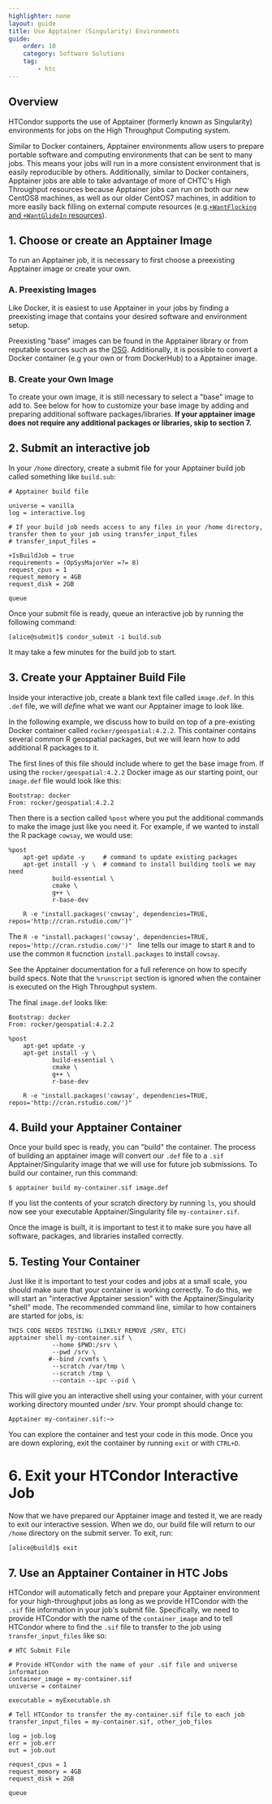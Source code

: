 ```yaml
---
highlighter: none
layout: guide
title: Use Apptainer (Singularity) Environments
guide:
    order: 10
    category: Software Solutions
    tag:
        - htc
--- 
```


## Overview
HTCondor supports the use of Apptainer (formerly known as Singularity) environments for jobs on the High Throughput Computing system. 

Similar to Docker containers, Apptainer environments allow users to prepare portable software and computing environments that can be sent to many jobs. This means your jobs will run in a more consistent environment that is easily reproducible by others. Additionally, similar to Docker containers, Apptainer jobs are able to take advantage of more of CHTC's High Throughput resources because Apptainer jobs can run on both our new CentOS8 machines, as well as our older CentOS7 machines, in addition to more easily back filling on external compute resources (e.g.[`+WantFlocking` and `+WantGlideIn` resources](scaling-htc.html)).

## 1. Choose or create an Apptainer Image
To run an Apptainer job, it is necessary to first choose a preexisting Apptainer image or create your own. 

### A. Preexisting Images
Like Docker, it is easiest to use Apptainer in your jobs by finding a preexisting image that contains your desired software and environment setup. 

Preexisting "base" images can be found in the Apptainer library or from reputable sources such as the [OSG](https://portal.osg-htc.org/documentation/htc_workloads/using_software/available-containers-list/). Additionally, it is possible to convert a Docker container (e.g your own or from DockerHub) to a Apptainer image. 

### B. Create your Own Image
To create your own image, it is still necessary to select a "base" image to add to. See below for how to customize your base image by adding and preparing additional software packages/libraries.
**If your apptainer image does not require any additional packages or libraries, skip to section 7.**   

## 2. Submit an interactive job
In your `/home` directory, create a submit file for your Apptainer build job called something like `build.sub`: 

```
# Apptainer build file

universe = vanilla
log = interactive.log

# If your build job needs access to any files in your /home directory, transfer them to your job using transfer_input_files
# transfer_input_files = 

+IsBuildJob = true
requirements = (OpSysMajorVer =?= 8)
request_cpus = 1
request_memory = 4GB
request_disk = 2GB

queue
```
Once your submit file is ready, queue an interactive job by running the following command:

```
[alice@submit]$ condor_submit -i build.sub
```

It may take a few minutes for the build job to start.

## 3. Create your Apptainer Build File

Inside your interactive job, create a blank text file called `image.def`. In this `.def` file, we will *def*ine what we want our Apptainer image to look like. 

In the following example, we discuss how to build on top of a pre-existing Docker container called `rocker/geospatial:4.2.2`. This container contains several common R geospatial packages, but we will learn how to add additional R packages to it. 

The first lines of this file should include where to get the base image from. If using the `rocker/geospatial:4.2.2` Docker image as our starting point, our `image.def` file would look like this:

```
Bootstrap: docker
From: rocker/geospatial:4.2.2
```

Then there is a section called `%post` where you put the additional commands to make the image just like you need it. For example, if we wanted to install the R package `cowsay`, we would use: 

```
%post
    apt-get update -y     # command to update existing packages
    apt-get install -y \  # command to install building tools we may need
            build-essential \
            cmake \
            g++ \
            r-base-dev

    R -e "install.packages('cowsay', dependencies=TRUE, repos='http://cran.rstudio.com/')" 
```
The `R -e "install.packages('cowsay', dependencies=TRUE, repos='http://cran.rstudio.com/')" ` line tells our image to start `R` and to use the common `R` fucnction `install.packages` to install `cowsay`. 

See the Apptainer documentation for a full reference on how to specify build specs. Note that the `%runscript` section is ignored when the container is executed on the High Throughput system.

The final `image.def` looks like:

```
Bootstrap: docker
From: rocker/geospatial:4.2.2

%post
    apt-get update -y
    apt-get install -y \
            build-essential \
            cmake \
            g++ \
            r-base-dev

    R -e "install.packages('cowsay', dependencies=TRUE, repos='http://cran.rstudio.com/')"
```

## 4. Build your Apptainer Container

Once your build spec is ready, you can "build" the container. The process of building an apptainer image will convert our `.def` file to a `.sif` Apptainer/Singularity image that we will use for future job submissions. To build our container, run this command:

```
$ apptainer build my-container.sif image.def
```

If you list the contents of your scratch directory by running `ls`, you should now see your executable Apptainer/Singularity file `my-container.sif`. 

Once the image is built, it is important to test it to make sure you have all software, packages, and libraries installed correctly. 

## 5. Testing Your Container

Just like it is important to test your codes and jobs at a small scale, you should make sure that your container is working correctly. To do this, we will start an "interactive Apptainer session" with the Apptainer/Singularity "shell" mode. The recommended command line, similar to how containers are started for jobs, is:

```
THIS CODE NEEDS TESTING (LIKELY REMOVE /SRV, ETC)
apptainer shell my-container.sif \
            --home $PWD:/srv \
            --pwd /srv \
           #--bind /cvmfs \
            --scratch /var/tmp \
            --scratch /tmp \
            --contain --ipc --pid \
``` 

This will give you an interactive shell using your container, with your current working directory mounted under /srv. Your prompt should change to: 

```
Apptainer my-container.sif:~>
```

You can explore the container and test your code in this mode. Once you are down exploring, exit the container by running `exit` or with `CTRL+D`.
 

# 6. Exit your HTCondor Interactive Job

Now that we have prepared our Apptainer image and tested it, we are ready to exit our interactive session. When we do, our build file will return to our `/home` directory on the submit server.  To exit, run:

```
[alice@build]$ exit
```

## 7. Use an Apptainer Container in HTC Jobs

HTCondor will automatically fetch and  prepare your Apptainer environment for your high-throughput jobs as long as we provide HTCondor with the `.sif` file information in your job's submit file. Specifically, we need to provide HTCondor with the name of the `container_image` and to tell HTCondor where to find the `.sif` file to transfer to the job using `transfer_input_files` like so: 

```
# HTC Submit File

# Provide HTCondor with the name of your .sif file and universe information
container_image = my-container.sif
universe = container

executable = myExecutable.sh

# Tell HTCondor to transfer the my-container.sif file to each job
transfer_input_files = my-container.sif, other_job_files

log = job.log
err = job.err
out = job.out

request_cpus = 1
request_memory = 4GB
request_disk = 2GB

queue
```
